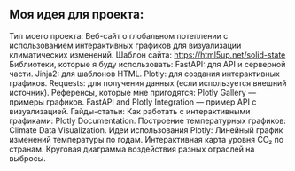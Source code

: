 ## Моя идея для проекта:
Тип моего проекта:
Веб-сайт о глобальном потеплении с использованием интерактивных графиков для визуализации климатических изменений.
Шаблон сайта: https://html5up.net/solid-state
Библиотеки, которые я буду использовать:
FastAPI: для API и серверной части.
Jinja2: для шаблонов HTML.
Plotly: для создания интерактивных графиков.
Requests: для получения данных (если используется внешний источник).
Референсы, которые мне пригодятся:
Plotly Gallery — примеры графиков.
FastAPI and Plotly Integration — пример API с визуализацией.
Гайды-статьи:
Как работать с интерактивными графиками: Plotly Documentation.
Построение температурных графиков: Climate Data Visualization.
Идеи использования Plotly:
Линейный график изменений температуры по годам.
Интерактивная карта уровня CO₂ по странам.
Круговая диаграмма воздействия разных отраслей на выбросы.
